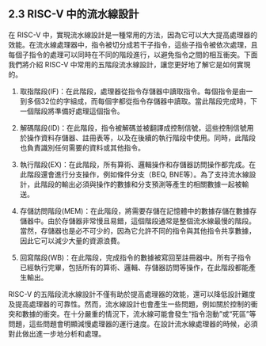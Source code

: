 ## 2.3 RISC-V 中的流水線設計

在 RISC-V 中，實現流水線設計是一種常用的方法，因為它可以大大提高處理器的效能。在流水線處理器中，指令被切分成若干子指令，這些子指令被依次處理，且每個子指令的處理可以同時在不同的階段進行，以避免指令之間的相互衝突。下面我們將介紹 RISC-V 中常用的五階段流水線設計，讓您更好地了解它是如何實現的。

1. 取指階段(IF)：在此階段，處理器從指令存儲器中讀取指令。每個指令是由一到多個32位的字組成，而每個字都從指令存儲器中讀取。當此階段完成時，下一個階段將準備好處理這個指令。

2. 解碼階段(ID)：在此階段，指令被解碼並被翻譯成控制信號，這些控制信號用於操作資料存儲器、註冊表等，以及在後續的執行階段中使用。同時，此階段也負責識別任何需要的資料或其他指令。

3. 執行階段(EX)：在此階段，所有算術、邏輯操作和存儲器訪問操作都完成。在此階段還會進行分支操作，例如條件分支（BEQ, BNE等）。為了支持流水線設計，此階段的輸出必須與操作的數據和分支預測等產生的相關數據一起被輸送。

4. 存儲訪問階段(MEM)：在此階段，將需要存儲在記憶體中的數據存儲在數據存儲器中。由於存儲器非常慢且易錯，這個階段通常是整個流水線最慢的階段。當然，存儲器也是必不可少的，因為它允許不同的指令與其他指令共享數據，因此它可以減少大量的資源浪費。

5. 回寫階段(WB)：在此階段，完成指令的數據被寫回至註冊器中。所有子指令已經執行完畢，包括所有的算術、邏輯、存儲器訪問等操作，在此階段都能產生輸出。


RISC-V 的五階段流水線設計不僅有助於提高處理器的效能，還可以降低設計難度及提高處理器的可靠性。然而，流水線設計也會產生一些問題，例如關於控制的衝突和數據的衝突。在十分嚴重的情況下，流水線可能會發生“指令泡動”或“死區”等問題，這些問題會明顯減慢處理器的運行速度。在設計流水線處理器的時候，必須對此做出進一步地分析和處理。